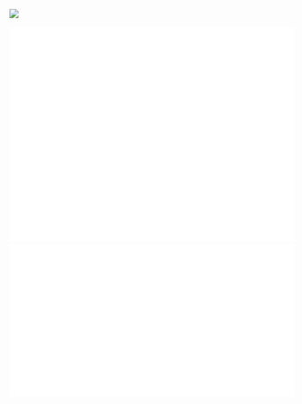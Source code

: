 ![](https://komarev.com/ghpvc/?username=anjleonor&color=blueviolet&style=plastic)

![](https://github.com/anjleonor/GitStats/blob/5fc01c2b29ae60dd4f56610ef141f9509049e661/generated_images/overview.svg)
![](https://github.com/anjleonor/GitStats/blob/5fc01c2b29ae60dd4f56610ef141f9509049e661/generated_images/languages.svg)
